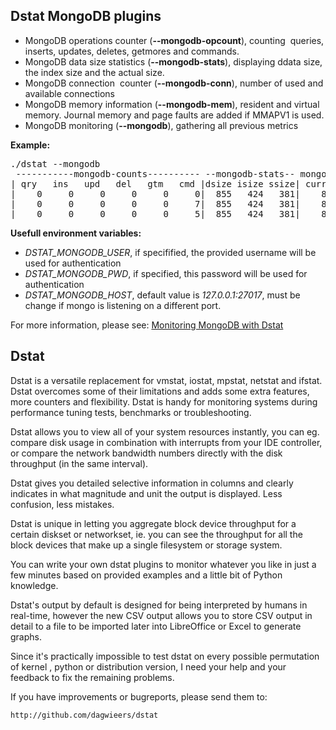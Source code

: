## Dstat MongoDB plugins

- MongoDB operations counter (<strong>--mongodb-opcount</strong>), counting  queries, inserts, updates, deletes, getmores and commands.</li>
- MongoDB data size statistics (<strong>--mongodb-stats</strong>), displaying ddata size, the index size and the actual size.</li>
- MongoDB connection  counter (<strong>--mongodb-conn</strong>), number of used and available connections</li>
- MongoDB memory information (<strong>--mongodb-mem</strong>), resident and virtual memory. Journal memory and page faults are added if  MMAPV1 is used.</li>
- MongoDB monitoring (<strong>--mongodb</strong>), gathering all previous metrics

**Example:**
<pre class="lang:default decode:true">./dstat --mongodb
 -----------mongodb-counts---------- --mongodb-stats-- mongodb-con mongodb-mem
| qry   ins   upd   del   gtm   cmd |dsize isize ssize| curr avail| res   virt
|    0     0     0     0     0     0|  855   424   381|    8   811| 1766  2133
|    0     0     0     0     0     7|  855   424   381|    8   811| 1766  2133
|    0     0     0     0     0     5|  855   424   381|    8   811| 1766  2133
</pre>

**Usefull environment variables:**
- _DSTAT_MONGODB_USER_, if specifified, the provided username will be used for authentication
- _DSTAT_MONGODB_PWD_, if specified, this password will be used for authentication
- _DSTAT_MONGODB_HOST_, default value is _127.0.0.1:27017_, must be change if mongo is listening on a different port.

For more information, please see: [Monitoring MongoDB with Dstat](http://lamada.eu/blog/2015/08/27/monitoring-mongodb-with-dstat/)

## Dstat

Dstat is a versatile replacement for vmstat, iostat, mpstat, netstat and
ifstat. Dstat overcomes some of their limitations and adds some extra
features, more counters and flexibility. Dstat is handy for monitoring
systems during performance tuning tests, benchmarks or troubleshooting.

Dstat allows you to view all of your system resources instantly, you
can eg. compare disk usage in combination with interrupts from your
IDE controller, or compare the network bandwidth numbers directly
with the disk throughput (in the same interval).

Dstat gives you detailed selective information in columns and clearly
indicates in what magnitude and unit the output is displayed. Less
confusion, less mistakes.

Dstat is unique in letting you aggregate block device throughput for
a certain diskset or networkset, ie. you can see the throughput for
all the block devices that make up a single filesystem or storage
system.

You can write your own dstat plugins to monitor whatever you like in
just a few minutes based on provided examples and a little bit of
Python knowledge.

Dstat's output by default is designed for being interpreted by humans
in real-time, however the new CSV output allows you to store CSV
output in detail to a file to be imported later into LibreOffice or Excel
to generate graphs.

Since it's practically impossible to test dstat on every possible
permutation of kernel , python or distribution version, I need your
help and your feedback to fix the remaining problems.

If you have improvements or bugreports, please send them to:

    http://github.com/dagwieers/dstat
